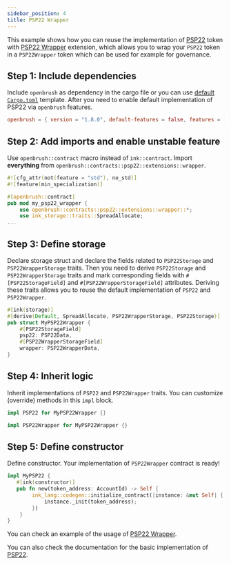 ```yaml
---
sidebar_position: 4
title: PSP22 Wrapper
---
```


This example shows how you can reuse the implementation of [PSP22](https://github.com/Supercolony-net/openbrush-contracts/tree/master/contracts/src/token/psp22) token with [PSP22 Wrapper](https://github.com/Supercolony-net/openbrush-contracts/tree/master/contracts/src/token/psp22/extensions/wrapper.rs) extension, which allows you to wrap your `PSP22` token in a `PSP22Wrapper` token which can be used for example for governance.

## Step 1: Include dependencies

Include `openbrush` as dependency in the cargo file or you can use [default `Cargo.toml`](/smart-contracts/overview#the-default-toml-of-your-project-with-openbrush) template.
After you need to enable default implementation of PSP22 via `openbrush` features.

```toml
openbrush = { version = "1.8.0", default-features = false, features = ["psp22"] }
```

## Step 2: Add imports and enable unstable feature

Use `openbrush::contract` macro instead of `ink::contract`. Import **everything** from `openbrush::contracts::psp22::extensions::wrapper`.

```rust
#![cfg_attr(not(feature = "std"), no_std)]
#![feature(min_specialization)]

#[openbrush::contract]
pub mod my_psp22_wrapper {
    use openbrush::contracts::psp22::extensions::wrapper::*;
    use ink_storage::traits::SpreadAllocate;
...
```

## Step 3: Define storage

Declare storage struct and declare the fields related to `PSP22Storage` and `PSP22WrapperStorage` traits. Then you need to derive `PSP22Storage` and `PSP22WrapperStorage` traits and mark corresponding fields with `#[PSP22StorageField]` and `#[PSP22WrapperStorageField]` attributes. Deriving these traits allows you to reuse the default implementation of `PSP22` and `PSP22Wrapper`.

```rust
#[ink(storage)]
#[derive(Default, SpreadAllocate, PSP22WrapperStorage, PSP22Storage)]
pub struct MyPSP22Wrapper {
    #[PSP22StorageField]
    psp22: PSP22Data,
    #[PSP22WrapperStorageField]
    wrapper: PSP22WrapperData,
}
```

## Step 4: Inherit logic

Inherit implementations of `PSP22` and `PSP22Wrapper` traits. You can customize (override) methods in this `impl` block.

```rust
impl PSP22 for MyPSP22Wrapper {}

impl PSP22Wrapper for MyPSP22Wrapper {}
```

## Step 5: Define constructor

Define constructor. Your implementation of `PSP22Wrapper` contract is ready!

```rust
impl MyPSP22 {
   #[ink(constructor)]
   pub fn new(token_address: AccountId) -> Self {
        ink_lang::codegen::initialize_contract(|instance: &mut Self| {
            instance._init(token_address);
        })
    }
}
```

You can check an example of the usage of [PSP22 Wrapper](https://github.com/Supercolony-net/openbrush-contracts/tree/master/examples/psp22_extensions/wrapper).

You can also check the documentation for the basic implementation of [PSP22](/smart-contracts/PSP22).